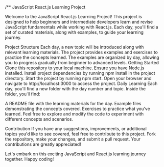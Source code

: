 /** JavaScript React.js Learning Project

Welcome to the JavaScript React.js Learning Project! This project is designed to help beginners and intermediate developers learn and revise JavaScript fundamentals while working with React.js. Each day, you'll find a set of curated materials, along with examples, to guide your learning journey.


Project Structure
Each day, a new topic will be introduced along with relevant learning materials.
The project provides examples and exercises to practice the concepts learned.
The examples are organized by day, allowing you to progress gradually from beginner to advanced levels.
Getting Started
Clone this repository to your local machine.
Ensure you have Node.js installed.
Install project dependencies by running npm install in the project directory.
Start the project by running npm start.
Open your browser and navigate to http://localhost:3000 to access the project.
Daily Learning
Each day, you'll find a new folder with the day number and topic. Inside the folder, you'll find:

A README file with the learning materials for the day.
Example files demonstrating the concepts covered.
Exercises to practice what you've learned.
Feel free to explore and modify the code to experiment with different concepts and scenarios.

Contribution
If you have any suggestions, improvements, or additional topics you'd like to see covered, feel free to contribute to this project. Fork the repository, make your changes, and submit a pull request. Your contributions are greatly appreciated!

Let's embark on this exciting JavaScript and React.js learning journey together. Happy coding!
